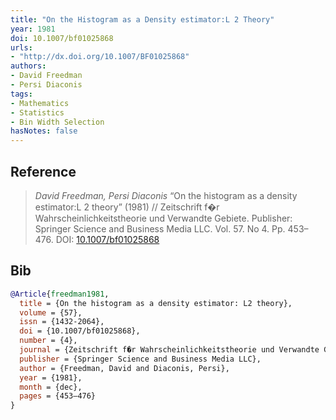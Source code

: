 ```yaml
---
title: "On the Histogram as a Density estimator:L 2 Theory"
year: 1981
doi: 10.1007/bf01025868
urls:
- "http://dx.doi.org/10.1007/BF01025868"
authors:
- David Freedman
- Persi Diaconis
tags:
- Mathematics
- Statistics
- Bin Width Selection
hasNotes: false
---
```


## Reference

> <i>David Freedman, Persi Diaconis</i> “On the histogram as a density estimator:L 2 theory” (1981) // Zeitschrift f�r Wahrscheinlichkeitstheorie und Verwandte Gebiete. Publisher: Springer Science and Business Media LLC. Vol.&nbsp;57. No&nbsp;4. Pp.&nbsp;453–476. DOI:&nbsp;<a href='https://doi.org/10.1007/bf01025868'>10.1007/bf01025868</a>

## Bib

```bib
@Article{freedman1981,
  title = {On the histogram as a density estimator: L2 theory},
  volume = {57},
  issn = {1432-2064},
  doi = {10.1007/bf01025868},
  number = {4},
  journal = {Zeitschrift f�r Wahrscheinlichkeitstheorie und Verwandte Gebiete},
  publisher = {Springer Science and Business Media LLC},
  author = {Freedman, David and Diaconis, Persi},
  year = {1981},
  month = {dec},
  pages = {453–476}
}
```

